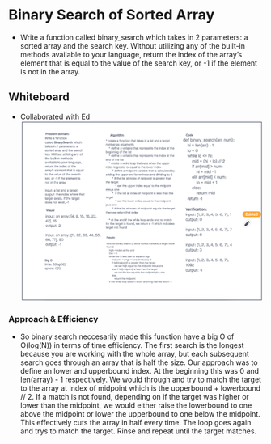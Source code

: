 # Binary Search of Sorted Array
* Write a function called binary_search which takes in 2 parameters: a sorted array and the search key. Without utilizing any of the built-in methods available to your language, return the index of the array’s element that is equal to the value of the search key, or -1 if the element is not in the array.
## Whiteboard 
* Collaborated with Ed
![array-binary-search](https://github.com/minxie97/data-structures-and-algorithms/blob/array-binary-search/python/code_challenges/array-binary-search/array-binary-search.png)
### Approach & Efficiency
* So binary search neccesarily made this function have a big O of O(log(N)) in terms of time efficiency. The first search is the longest because you are working with the whole array, but each subsequent search goes through an array that is half the size. Our approach was to define an lower and upperbound index. At the beginning this was 0 and len(array) - 1 respectively. We would through and try to match the target to the array at index of midpoint which is the upperbound + lowerbound // 2. If a match is not found, depending on if the target was higher or lower than the midpoint, we would either raise the lowerbound to one above the midpoint or lower the upperbound to one below the midpoint. This effectively cuts the array in half every time. The loop goes again and trys to match the target. Rinse and repeat until the target matches.
